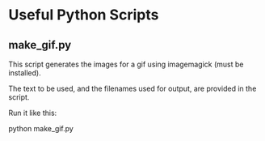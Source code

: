 # Useful Python Scripts

## make_gif.py

This script generates the images for a gif using imagemagick (must be installed).

The text to be used, and the filenames used for output, are provided in the script.

Run it like this:

python make_gif.py
